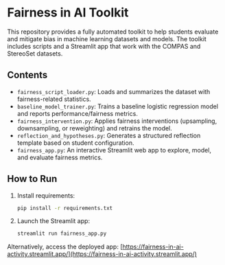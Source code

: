 # Fairness in AI Toolkit

This repository provides a fully automated toolkit to help students evaluate and mitigate bias in machine learning datasets and models. The toolkit includes scripts and a Streamlit app that work with the COMPAS and StereoSet datasets.

## Contents

- `fairness_script_loader.py`: Loads and summarizes the dataset with fairness-related statistics.
- `baseline_model_trainer.py`: Trains a baseline logistic regression model and reports performance/fairness metrics.
- `fairness_intervention.py`: Applies fairness interventions (upsampling, downsampling, or reweighting) and retrains the model.
- `reflection_and_hypotheses.py`: Generates a structured reflection template based on student configuration.
- `fairness_app.py`: An interactive Streamlit web app to explore, model, and evaluate fairness metrics.

## How to Run

1. Install requirements:  
   ```bash
   pip install -r requirements.txt
   ```

2. Launch the Streamlit app:  
   ```bash
   streamlit run fairness_app.py
   ```
Alternatively, access the deployed app: [https://fairness-in-ai-activity.streamlit.app/](https://fairness-in-ai-activity.streamlit.app/)
